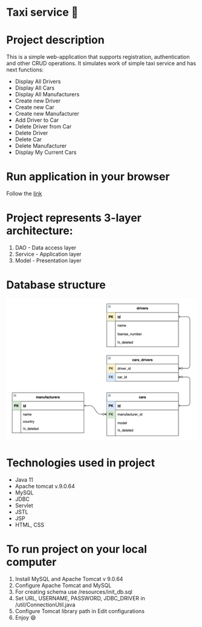 # Taxi service :taxi:
# Project description
This is a simple web-application that supports registration, authentication and other CRUD operations. 
It simulates work of simple taxi service and has next functions:
- Display All Drivers
- Display All Cars
- Display All Manufacturers
- Create new Driver
- Create new Car
- Create new Manufacturer
- Add Driver to Car
- Delete Driver from Car
- Delete Driver
- Delete Car
- Delete Manufacturer
- Display My Current Cars
# Run application in your browser
Follow the [link](https://taxi-service-vh.herokuapp.com/)
# Project represents 3-layer architecture:
1. DAO - Data access layer
2. Service - Application layer
3. Model - Presentation layer
# Database structure 
![diagram](join-db-diagram.png)
# Technologies used in project
- Java 11
- Apache tomcat v.9.0.64
- MySQL
- JDBC
- Servlet
- JSTL
- JSP
- HTML, CSS
# To run project on your local computer
1. Install MySQL and Apache Tomcat v 9.0.64
2. Configure Apache Tomcat and MySQL
3. For creating schema use /resources/init_db.sql
4. Set URL, USERNAME, PASSWORD, JDBC_DRIVER in /util/ConnectionUtil.java
5. Configure Tomcat library path in Edit configurations
6. Enjoy :smile:


